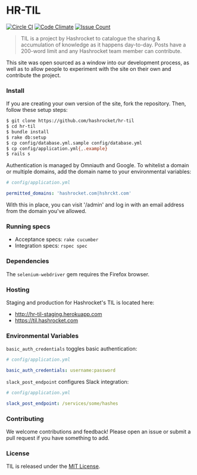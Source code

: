 # HR-TIL

[![Circle CI](https://circleci.com/gh/hashrocket/hr-til.svg?style=svg)](https://circleci.com/gh/hashrocket/hr-til) [![Code Climate](https://codeclimate.com/github/hashrocket/hr-til/badges/gpa.svg)](https://codeclimate.com/github/hashrocket/hr-til) [![Issue Count](https://codeclimate.com/github/hashrocket/hr-til/badges/issue_count.svg)](https://codeclimate.com/github/hashrocket/hr-til)

> TIL is a project by Hashrocket to catalogue the sharing & accumulation of
> knowledge as it happens day-to-day. Posts have a 200-word limit and any
> Hashrocket team member can contribute.

This site was open sourced as a window into our development process, as well as
to allow people to experiment with the site on their own and contribute the
project.

### Install

If you are creating your own version of the site, fork the repository. Then,
follow these setup steps:

```sh
$ git clone https://github.com/hashrocket/hr-til
$ cd hr-til
$ bundle install
$ rake db:setup
$ cp config/database.yml.sample config/database.yml
$ cp config/application.yml{,.example}
$ rails s
```

Authentication is managed by Omniauth and Google. To whitelist a domain or multiple domains, add the domain name to your environmental variables:

```yml
# config/application.yml

permitted_domains: 'hashrocket.com|hshrckt.com'
```

With this in place, you can visit '/admin' and log in with an email address from
the domain you've allowed.

### Running specs
- Acceptance specs: `rake cucumber`
- Integration specs: `rspec spec`

### Dependencies

The `selenium-webdriver` gem requires the Firefox browser.

### Hosting

Staging and production for Hashrocket's TIL is located here:

* http://hr-til-staging.herokuapp.com
* https://til.hashrocket.com

### Environmental Variables

`basic_auth_credentials` toggles basic authentication:

```yml
# config/application.yml

basic_auth_credentials: username:password
```

`slack_post_endpoint` configures Slack integration:

```yml
# config/application.yml

slack_post_endpoint: /services/some/hashes
```

### Contributing

We welcome contributions and feedback! Please open an issue or submit a pull
request if you have something to add.

### License

TIL is released under the [MIT License](http://www.opensource.org/licenses/MIT).
